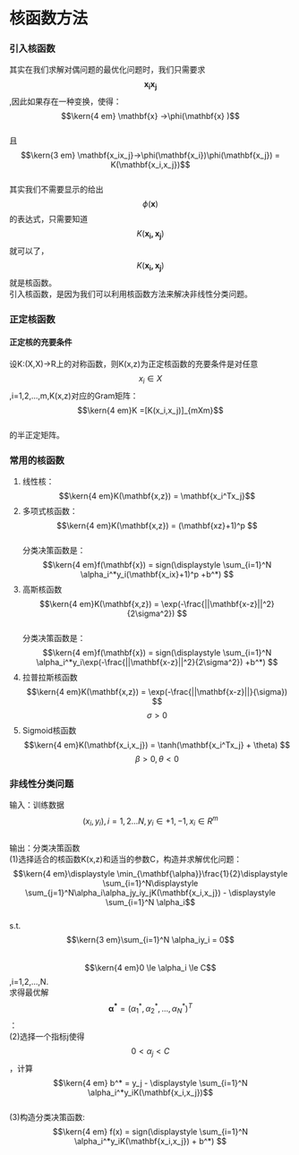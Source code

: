 # 核函数方法

### 引入核函数

其实在我们求解对偶问题的最优化问题时，我们只需要求$$\mathbf{x_ix_j}$$,因此如果存在一种变换，使得：  
$$\kern{4 em} \mathbf{x} ->\phi(\mathbf{x} )$$  
且$$\kern{3 em} \mathbf{x_ix_j}->\phi(\mathbf{x_i})\phi(\mathbf{x_j}) = K(\mathbf{x_i,x_j})$$  
其实我们不需要显示的给出$$\phi(\mathbf{x})$$的表达式，只需要知道$$K(\mathbf{x_i,x_j})$$就可以了，$$K(\mathbf{x_i,x_j})$$就是核函数。  
引入核函数，是因为我们可以利用核函数方法来解决非线性分类问题。

### 正定核函数

#### 正定核的充要条件

设K:\(X,X\)-&gt;R上的对称函数，则K\(x,z\)为正定核函数的充要条件是对任意$$x_i \in X$$,i=1,2,...,m,K\(x,z\)对应的Gram矩阵：  
$$\kern{4 em}K =[K(x_i,x_j)]_{mXm}$$  
的半正定矩阵。

### 常用的核函数

1. 线性核：    
   $$\kern{4 em}K(\mathbf{x,z}) = \mathbf{x_i^Tx_j}$$     
2. 多项式核函数：    
   $$\kern{4 em}K(\mathbf{x,z}) = (\mathbf{xz}+1)^p $$     
   分类决策函数是：  
   $$\kern{4 em}f(\mathbf{x}) = sign(\displaystyle \sum_{i=1}^N \alpha_i^*y_i(\mathbf{x_ix}+1)^p +b^*) $$   
3. 高斯核函数  
   $$\kern{4 em}K(\mathbf{x,z}) = \exp(-\frac{||\mathbf{x-z}||^2}{2\sigma^2}) $$   
   分类决策函数是：  
   $$\kern{4 em}f(\mathbf{x}) = sign(\displaystyle \sum_{i=1}^N \alpha_i^*y_i\exp(-\frac{||\mathbf{x-z}||^2}{2\sigma^2}) +b^*) $$  
4. 拉普拉斯核函数  
   $$\kern{4 em}K(\mathbf{x,z}) = \exp(-\frac{||\mathbf{x-z}||}{\sigma}) $$  $$\sigma > 0$$ 
5. Sigmoid核函数  
   $$\kern{4 em}K(\mathbf{x_i,x_j}) = \tanh(\mathbf{x_i^Tx_j} + \theta) $$  $$\beta > 0,\theta < 0$$ 

### 非线性分类问题

输入：训练数据$$(x_i, y_i), i=1,2...N, y_i \in {+1, -1}, x_i \in R^m$$  
输出：分类决策函数  
\(1\)选择适合的核函数K\(x,z\)和适当的参数C，构造并求解优化问题：  
$$\kern{4 em}\displaystyle \min_{\mathbf{\alpha}}\frac{1}{2}\displaystyle \sum_{i=1}^N\displaystyle \sum_{j=1}^N\alpha_i\alpha_jy_iy_jK(\mathbf{x_i,x_j}) - \displaystyle \sum_{i=1}^N \alpha_i$$  
s.t. $$\kern{3 em}\sum_{i=1}^N \alpha_iy_i = 0$$  
$$\kern{4 em}0 \le \alpha_i \le C$$ ,i=1,2,...,N.   
求得最优解$$\mathbf{\alpha^*} = (\alpha_1^*,\alpha_2^*,...,\alpha_N^*)^T$$：  
\(2\)选择一个指标j使得$$0 <  \alpha_j < C$$，计算   
$$\kern{4 em} b^* = y_j - \displaystyle \sum_{i=1}^N \alpha_i^*y_iK(\mathbf{x_i,x_j})$$  
\(3\)构造分类决策函数:  
$$\kern{4 em} f(x) = sign(\displaystyle \sum_{i=1}^N \alpha_i^*y_iK(\mathbf{x_i,x_j}) + b^*) $$

